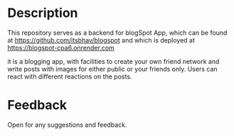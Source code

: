 # Description
This repository serves as a backend for blogSpot App, which can be found at https://github.com/itsbhav/blogspot and which is deployed at https://blogspot-cpa6.onrender.com

it is a blogging app, with facilities to create your own friend network and write posts with images for either public or your friends only. Users can react with different reactions on the posts.
# Feedback
Open for any suggestions and feedback.
